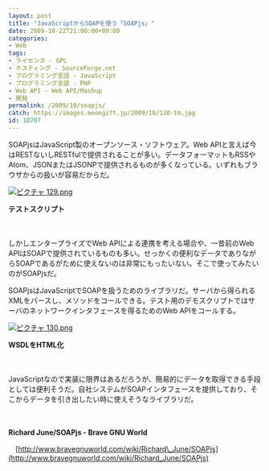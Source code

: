 ```yaml
---
layout: post
title: "JavaScriptからSOAPを使う「SOAPjs」"
date: 2009-10-22T21:00:00+09:00
categories:
- Web
tags: 
- ライセンス - GPL
- ホスティング - SourceForge.net
- プログラミング言語 - JavaScript
- プログラミング言語 - PHP
- Web API - Web API/Mashup
- 開発
permalink: /2009/10/soapjs/
catch: https://images.moongift.jp/2009/10/130-tm.jpg
id: 18707
---
```

SOAPjsはJavaScript製のオープンソース・ソフトウェア。Web APIと言えば今はRESTないしRESTfulで提供されることが多い。データフォーマットもRSSやAtom、JSONまたはJSONPで提供されるものが多くなっている。いずれもブラウザからの扱いが容易だからだ。

  

[![ピクチャ 129.png](https://images.moongift.jp/2009/10/129-tm.jpg)](https://images.moongift.jp/2009/10/129.png)  
  
**テストスクリプト**

  

　

  

しかしエンタープライズでWeb APIによる連携を考える場合や、一昔前のWeb APIはSOAPで提供されているものも多い。せっかくの便利なデータでありながらSOAPであるがために使えないのは非常にもったいない。そこで使ってみたいのがSOAPjsだ。

  
  
<!--more-->

SOAPjsはJavaScriptでSOAPを扱うためのライブラリだ。サーバから得られるXMLをパースし、メソッドをコールできる。テスト用のデモスクリプトではサーバのネットワークインタフェースを得るためのWeb APIをコールする。

  

[![ピクチャ 130.png](https://images.moongift.jp/2009/10/130-tm.jpg)](https://images.moongift.jp/2009/10/130.png)  
  
**WSDLをHTML化**

  

　

  

JavaScriptなので実装に限界はあるだろうが、簡易的にデータを取得できる手段としては便利そうだ。自社システムがSOAPインタフェースを提供しており、そこからデータを引き出したい時に使えそうなライブラリだ。

  

　

  

**Richard June/SOAPjs - Brave GNU World**  
  
　[http://www.bravegnuworld.com/wiki/Richard\_June/SOAPjs](http://www.bravegnuworld.com/wiki/Richard_June/SOAPjs)

  

